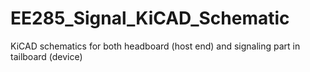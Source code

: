 # EE285_Signal_KiCAD_Schematic
KiCAD schematics for both headboard (host end) and signaling part in tailboard (device)
